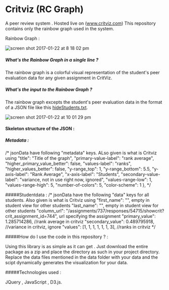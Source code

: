 # Critviz (RC Graph)
A peer review system . Hosted live on (www.critviz.com) 
This repository contains only the rainbow graph used in the system.

Rainbow Graph :

![screen shot 2017-01-22 at 8 18 02 pm](https://cloud.githubusercontent.com/assets/9432757/22190371/107172e4-e0e0-11e6-9305-68f3d061b241.png)

##### What's the Rainbow Graph in a single line ? 
The rainbow graph is a colorful visual representation of the student's peer evaluation data for any given assignment in CritViz. 

##### What's the input to the Rainbow Graph ? 
The rainbow graph excepts the student's peer evaluation data in the format of a JSON file like this [hideStudents.txt](https://github.com/JaharshKotha/Critviz/files/722651/hideStudents.txt).

![screen shot 2017-01-22 at 10 01 29 pm](https://cloud.githubusercontent.com/assets/9432757/22192141/808634f8-e0ee-11e6-84be-0464c9e5266e.png)


#### Skeleton structure of the JSON : 

##### Metadata : 
/* jsonData have following "metadata" keys. ALso given is what is Critviz using
 "title": "Title of the graph",
 "primary-value-label": "rank average",
 "higher_primary_value_better": false,
 "values-label": "ranks",
 "higher_values_better": false,
 "y-range_top": 1,
 "y-range_bottom": 5.5,
 "y-axis-label": "Rank Average",
 "x-axis-label": "Students",
 "secondary-value-label": "variance, not in use right now, ignored",
 "values-range-low": 1,
 "values-range-high": 5,
 "number-of-colors": 5,
 "color-scheme": 1
 },
 */

#####Studentdata : 
/* jsonData have the following "data" keys for all students. Also given is what is Critviz using
 "first_name": "", empty in student view for other students
 "last_name": "", empty in student view for other students
 "column_url": "/assignments/737/responses/54715/showcrit?crit_assignment_id=744", url specifying the assignment
 "primary_value": 1.285714286, //rank average in critviz
 "secondary_value": 0.489795918, //variance in critviz, ignore
 "values": [1, 1, 1, 1, 1, 1, 3], //ranks in critviz
 */
 
 
 #####How do I use the code in this repository ? :
 
 Using this library is as simple as it can get . Just download the entire package as a zip and place the directory as such in your project directory. Replace the data files mentioned in the data folder with your data and the scipt dynamically generates the visualization for your data.
 
 
 
 #####Technologies used : 
 
 JQuery , JavaScript , D3.js.
 
 
 
 
 
